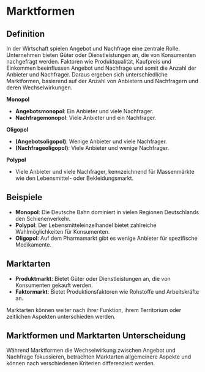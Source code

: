 # Marktformen

## Definition
In der Wirtschaft spielen Angebot und Nachfrage eine zentrale Rolle. Unternehmen bieten Güter oder Dienstleistungen an, die von Konsumenten nachgefragt werden. Faktoren wie Produktqualität, Kaufpreis und Einkommen beeinflussen Angebot und Nachfrage und somit die Anzahl der Anbieter und Nachfrager. Daraus ergeben sich unterschiedliche Marktformen, basierend auf der Anzahl von Anbietern und Nachfragern und deren Wechselwirkungen.


**Monopol**

- **Angebotsmonopol**: Ein Anbieter und viele Nachfrager.
- **Nachfragemonopol**: Viele Anbieter und ein Nachfrager.

**Oligopol**
- **(Angebotsoligopol)**: Wenige Anbieter und viele Nachfrager.
- **(Nachfrageoligopol)**: Viele Anbieter und wenige Nachfrager.

**Polypol**

- Viele Anbieter und viele Nachfrager, kennzeichnend für Massenmärkte wie den Lebensmittel- oder Bekleidungsmarkt.


## Beispiele

- **Monopol**: Die Deutsche Bahn dominiert in vielen Regionen Deutschlands den Schienenverkehr.
- **Polypol**: Der Lebensmitteleinzelhandel bietet zahlreiche Wahlmöglichkeiten für Konsumenten.
- **Oligopol**: Auf dem Pharmamarkt gibt es wenige Anbieter für spezifische Medikamente.


## Marktarten

- **Produktmarkt**: Bietet Güter oder Dienstleistungen an, die von Konsumenten gekauft werden.
- **Faktormarkt**: Bietet Produktionsfaktoren wie Rohstoffe und Arbeitskräfte an.

Marktarten können weiter nach ihrer Funktion, ihrem Territorium oder zeitlichen Aspekten unterschieden werden.

## Marktformen und Marktarten Unterscheidung

Während Marktformen die Wechselwirkung zwischen Angebot und Nachfrage fokussieren, betrachten Marktarten allgemeinere Aspekte und können nach verschiedenen Kriterien differenziert werden.
